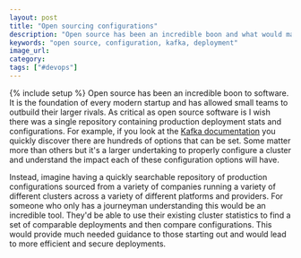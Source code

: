 ```yaml
---
layout: post
title: "Open sourcing configurations"
description: "Open source has been an incredible boon and what would make it better were real life examples of production configurations."
keywords: "open source, configuration, kafka, deployment"
image_url: 
category: 
tags: ["#devops"]
---
```

{% include setup %}
Open source has been an incredible boon to software. It is the foundation of every modern startup and has allowed small teams to outbuild their larger rivals. As critical as open source software is I wish there was a single repository containing production deployment stats and configurations. For example, if you look at the [Kafka documentation](https://kafka.apache.org/documentation/#configuration) you quickly discover there are hundreds of options that can be set. Some matter more than others but it's a larger undertaking to properly configure a cluster and understand the impact each of these configuration options will have.

Instead, imagine having a quickly searchable repository of production configurations sourced from a variety of companies running a variety of different clusters across a variety of different platforms and providers. For someone who only has a journeyman understanding this would be an incredible tool. They'd be able to use their existing cluster statistics to find a set of comparable deployments and then compare configurations. This would provide much needed guidance to those starting out and would lead to more efficient and secure deployments.
